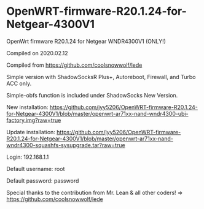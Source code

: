 # OpenWRT-firmware-R20.1.24-for-Netgear-4300V1

OpenWrt firmware R20.1.24 for Netgear WNDR4300V1 (ONLY!)

Compiled on 2020.02.12

Compiled from https://github.com/coolsnowwolf/lede

Simple version with ShadowSocksR Plus+, Autoreboot, Firewall, and Turbo ACC only.

Simple-obfs function is included under ShadowSocks New Version.


New installation: https://github.com/jyy5206/OpenWRT-firmware-R20.1.24-for-Netgear-4300V1/blob/master/openwrt-ar71xx-nand-wndr4300-ubi-factory.img?raw=true

Update installation: https://github.com/jyy5206/OpenWRT-firmware-R20.1.24-for-Netgear-4300V1/blob/master/openwrt-ar71xx-nand-wndr4300-squashfs-sysupgrade.tar?raw=true


Login: 192.168.1.1

Default username: root

Default password: password


Special thanks to the contribution from Mr. Lean & all other coders! => https://github.com/coolsnowwolf/lede
